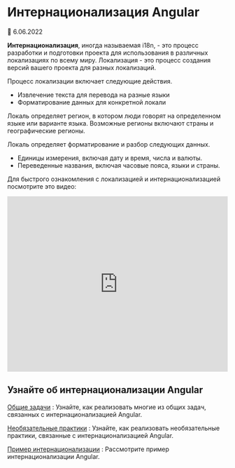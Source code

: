 # Интернационализация Angular

:date: 6.06.2022

**Интернационализация**, иногда называемая i18n, - это процесс разработки и подготовки проекта для использования в различных локализациях по всему миру. Локализация - это процесс создания версий вашего проекта для разных локализаций.

Процесс локализации включает следующие действия.

-   Извлечение текста для перевода на разные языки
-   Форматирование данных для конкретной локали

Локаль определяет регион, в котором люди говорят на определенном языке или варианте языка. Возможные регионы включают страны и географические регионы.

Локаль определяет форматирование и разбор следующих данных.

-   Единицы измерения, включая дату и время, числа и валюты.
-   Переведенные названия, включая часовые пояса, языки и страны.

Для быстрого ознакомления с локализацией и интернационализацией посмотрите это видео:

<iframe width="100%" height="400" allow="accelerometer; encrypted-media; gyroscope; picture-in-picture" allowfullscreen frameborder="0" src="https://www.youtube.com/embed/KNTN-nsbV7M"></iframe>

## Узнайте об интернационализации Angular

[Общие задачи](i18n-common-overview.md)
: Узнайте, как реализовать многие из общих задач, связанных с интернационализацией Angular.

[Необязательные практики](i18n-optional-overview.md)
: Узнайте, как реализовать необязательные практики, связанные с интернационализацией Angular.

[Пример интернационализации](i18n-example.md)
: Рассмотрите пример интернационализации Angular.
